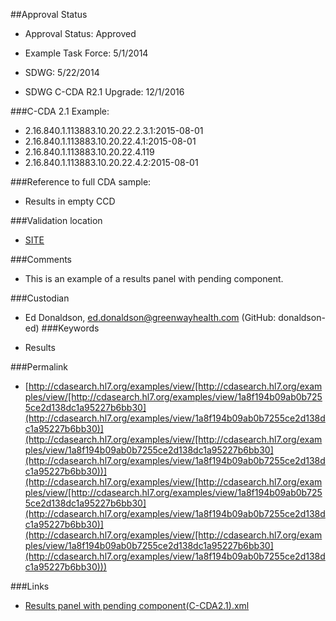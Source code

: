 ##Approval Status 

* Approval Status: Approved
* Example Task Force: 5/1/2014
* SDWG: 5/22/2014

* SDWG C-CDA R2.1 Upgrade: 12/1/2016    

###C-CDA 2.1 Example: 

* 2.16.840.1.113883.10.20.22.2.3.1:2015-08-01
* 2.16.840.1.113883.10.20.22.4.1:2015-08-01
* 2.16.840.1.113883.10.20.22.4.119
* 2.16.840.1.113883.10.20.22.4.2:2015-08-01

###Reference to full CDA sample:
* Results in empty CCD


###Validation location

* [SITE](https://sitenv.org/c-cda-validator)


###Comments

* This is an example of a results panel with pending component.

###Custodian

*  Ed Donaldson, ed.donaldson@greenwayhealth.com (GitHub: donaldson-ed)
###Keywords

* Results

###Permalink 

* [http://cdasearch.hl7.org/examples/view/[http://cdasearch.hl7.org/examples/view/[http://cdasearch.hl7.org/examples/view/1a8f194b09ab0b7255ce2d138dc1a95227b6bb30](http://cdasearch.hl7.org/examples/view/1a8f194b09ab0b7255ce2d138dc1a95227b6bb30)](http://cdasearch.hl7.org/examples/view/[http://cdasearch.hl7.org/examples/view/1a8f194b09ab0b7255ce2d138dc1a95227b6bb30](http://cdasearch.hl7.org/examples/view/1a8f194b09ab0b7255ce2d138dc1a95227b6bb30))](http://cdasearch.hl7.org/examples/view/[http://cdasearch.hl7.org/examples/view/[http://cdasearch.hl7.org/examples/view/1a8f194b09ab0b7255ce2d138dc1a95227b6bb30](http://cdasearch.hl7.org/examples/view/1a8f194b09ab0b7255ce2d138dc1a95227b6bb30)](http://cdasearch.hl7.org/examples/view/[http://cdasearch.hl7.org/examples/view/1a8f194b09ab0b7255ce2d138dc1a95227b6bb30](http://cdasearch.hl7.org/examples/view/1a8f194b09ab0b7255ce2d138dc1a95227b6bb30)))

###Links 

* [Results panel with pending component(C-CDA2.1).xml](https://github.com/HL7/C-CDA-Examples/tree/master/Results/Results%20panel%20with%20pending%20component/Results%20panel%20with%20pending%20component%28C-CDA2.1%29.xml)
